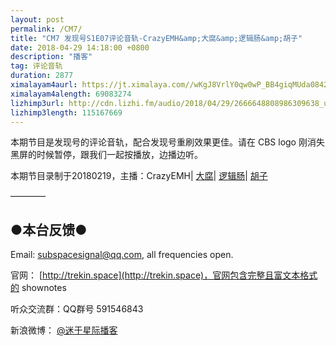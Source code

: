 ```yaml
---
layout: post
permalink: /CM7/
title: "CM7 发现号S1E07评论音轨-CrazyEMH&amp;大腐&amp;逻辑肠&amp;胡子"
date: 2018-04-29 14:18:00 +0800
description: "播客"
tag: 评论音轨
duration: 2877
ximalayam4aurl: https://jt.ximalaya.com//wKgJ8VrlY0qw0wP_BB4giqMUda0842.mp3.m4a?channel=rss&amp;album_id=3135361&amp;track_id=85537742&amp;uid=6418191&amp;jt=https://audio.xmcdn.com/group41/M06/2A/B6/wKgJ8VrlY0qw0wP_BB4giqMUda0842.mp3
ximalayam4alength: 69083274
lizhimp3url: http://cdn.lizhi.fm/audio/2018/04/29/2666648808986309638_ud.mp3
lizhimp3length: 115167669
---   
```


本期节目是发现号的评论音轨，配合发现号重刷效果更佳。请在 CBS logo 刚消失黑屏的时候暂停，跟我们一起按播放，边播边听。

本期节目录制于20180219，主播：CrazyEMH\| [大腐](https://weibo.com/u/5113590549)\| [逻辑肠](https://weibo.com/u/5682045870)\| [胡子](https://weibo.com/p/1005051764117203)

————

## ●本台反馈●

Email: [subspacesignal@qq.com](mailto:subspacesignal@qq.com), all frequencies open.

官网： [http://trekin.space](http://trekin.space)，官网包含完整且富文本格式的 shownotes

听众交流群：QQ群号 591546843

新浪微博： [@迷于星际播客](http://weibo.com/lostinst)

